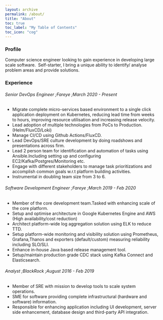 ```yaml
---
layout: archive
permalink: /about/
title: "About"
toc: true
toc_label: "My Table of Contents"
toc_icon: "cog"
---
```


<h3>Profile</h3>
Computer science engineer looking to gain experience in developing large scale
software.&nbsp;
Self-starter, I bring a unique ability to identify/ analyse problem areas and provide
solutions.

<h3>Experience</h3>
<h6>Senior DevOps Engineer ;Fareye ;March 2020 - Present</h6>
<ul>
	<li>  Migrate complete micro-services based environment to a single click application deployment on Kubernetes, reducing lead time from weeks to hours, improving resource utilisation and increasing release velocity.</li>
	<li>  Lead adoption of multiple technologies from PoCs to Production.(Helm/FluxCD/Loki)</li>
	<li>  Manage CI/CD using Github Actions/FluxCD.</li>
	<li>  Lead DevOps/SRE culture development by doing roadshows and presentations across firm.</li>
	<li>  Lead 2 person team for identification and automation of tasks using Ansible.Including setting up and configuring EC2/Kafka/Postgres/Monitoring etc.</li>
	<li>  Engage with different stakeholders to manage task prioritizations and accomplish common goals w.r.t platform building activities.</li>
	<li>  Instrumental in doubling team size from 3 to 6.</li>
</ul>
<h6>Software Development Engineer ;Fareye ;March 2019 - Feb 2020 </h6>
<ul>
	<li> Member of the core development team.Tasked with enhancing scale of the core platform.</li>
	<li> Setup and optimise architecture in Google Kubernetes Engine and AWS (High availability/cost reduction)</li>
	<li> Architect platform-wide log aggregation solution using ELK to reduce TTD.</li>
	<li> Setup platform-wide monitoring and visibility solution using Prometheus, Grafana,Thanos and exporters (default/custom) measuring reliability including SLO/SLI.</li>
	<li> Enhance in-house Java based release management tool.</li>
	<li> Setup/maintain production grade CDC stack using Kafka Connect and Elasticsearch.</li>
</ul>
<h6>Analyst ;BlackRock ;August 2016 - Feb 2019</h6>
<ul>
	<li> Member of SRE with mission to develop tools to scale system operations.</li>
	<li> SME for software providing complete infrastructural (hardware and software) information.</li>
	<li> Responsible for enhancing application including UI development, server side enhancement, database design and third-party API integration.</li>
</ul>
